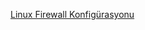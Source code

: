 [Linux Firewall Konfigürasyonu](./Linux_Sunucunun_Firewall_Konfigrasyonu/2216Linux_Sunucunun_Firewall_Konfigrasyonu.md)